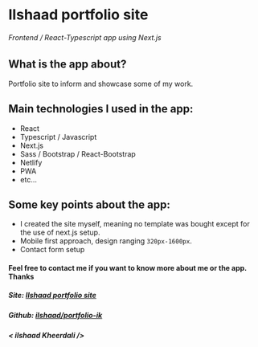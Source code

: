 # Ilshaad portfolio site

###### Frontend / React-Typescript app using Next.js

## What is the app about?

Portfolio site to inform and showcase some of my work.

## Main technologies I used in the app:

- React
- Typescript / Javascript
- Next.js
- Sass / Bootstrap / React-Bootstrap
- Netlify
- PWA
- etc...

## Some key points about the app:

- I created the site myself, meaning no template was bought except for the use of next.js setup.
- Mobile first approach, design ranging `320px-1600px`.
- Contact form setup

#### Feel free to contact me if you want to know more about me or the app. Thanks

##### Site: [Ilshaad portfolio site](https://www.ilshaad.com/)

##### Github: [ilshaad/portfolio-ik](https://github.com/ilshaad/portfolio-ik)

##### _< ilshaad Kheerdali \/>_
